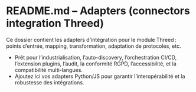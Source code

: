 # README.md – Adapters (connectors integration Threed)

Ce dossier contient les adapters d’intégration pour le module Threed : points d’entrée, mapping, transformation, adaptation de protocoles, etc.
- Prêt pour l’industrialisation, l’auto-discovery, l’orchestration CI/CD, l’extension plugins, l’audit, la conformité RGPD, l’accessibilité, et la compatibilité multi-langues.
- Ajoutez ici vos adapters Python/JS pour garantir l’interopérabilité et la robustesse des intégrations.
